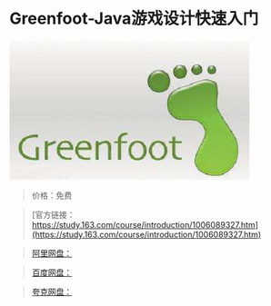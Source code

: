 # Greenfoot-Java游戏设计快速入门

![img](../../../assets/study163/free/95e270f9-c0fd-4e5a-9118-5291ef9715e2.jpg)

> 价格：免费

> [官方链接：https://study.163.com/course/introduction/1006089327.htm](https://study.163.com/course/introduction/1006089327.htm)

> [阿里网盘：]()

> [百度网盘：]()

> [夸克网盘：]()
